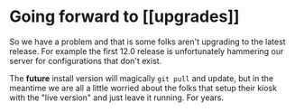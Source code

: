 # Going forward to [[upgrades]]

So we have a problem and that is some folks aren't upgrading to the latest
release. For example the first 12.0 release is unfortunately hammering our
server for configurations that don't exist.

The **future** install version will magically `git pull` and update, but in the
meantime we are all a little worried about the folks that setup their kiosk
with the "live version" and just leave it running. For years.

